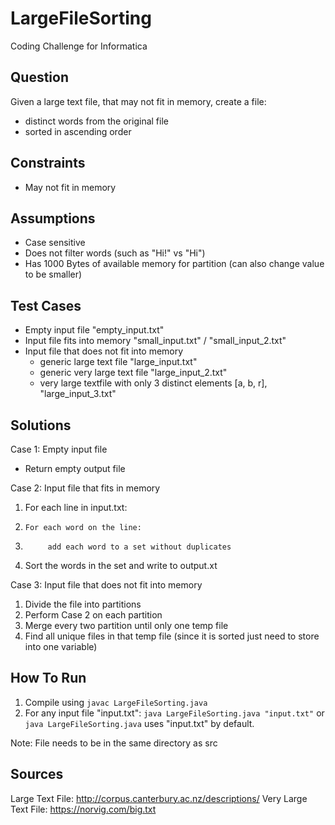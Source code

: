 # LargeFileSorting
Coding Challenge for Informatica

## Question
Given a large text file, that may not fit in memory, create a file:
- distinct words from the original file
- sorted in ascending order

## Constraints
- May not fit in memory

## Assumptions
- Case sensitive
- Does not filter words (such as "Hi!" vs "Hi")
- Has 1000 Bytes of available memory for partition (can also change value to be smaller)

## Test Cases
- Empty input file "empty_input.txt"
- Input file fits into memory "small_input.txt" / "small_input_2.txt"
- Input file that does not fit into memory
    - generic large text file "large_input.txt"
    - generic very large text file "large_input_2.txt"
    - very large textfile with only 3 distinct elements [a, b, r], "large_input_3.txt"

## Solutions
Case 1: Empty input file
- Return empty output file

Case 2: Input file that fits in memory
1. For each line in input.txt:
2.     For each word on the line:
3.          add each word to a set without duplicates
4. Sort the words in the set and write to output.xt

Case 3: Input file that does not fit into memory
1. Divide the file into partitions
2. Perform Case 2 on each partition
3. Merge every two partition until only one temp file
4. Find all unique files in that temp file (since it is sorted just need to store into one variable)

## How To Run
1. Compile using `javac LargeFileSorting.java`
2. For any input file "input.txt": `java LargeFileSorting.java "input.txt"` or `java LargeFileSorting.java` uses "input.txt" by default.

Note: File needs to be in the same directory as src

## Sources
Large Text File: http://corpus.canterbury.ac.nz/descriptions/
Very Large Text File: https://norvig.com/big.txt
